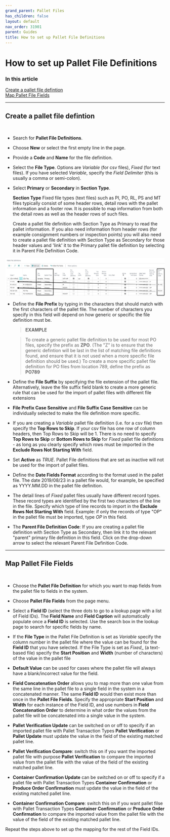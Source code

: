```yaml
---
grand_parent: Pallet Files
has_children: false
layout: default
nav_order: 31901
parent: Guides
title: How to set up Pallet File Definitions
---
```


# How to set up Pallet File Definitions


### In this article
[Create a pallet file defintion](#create-a-pallet-file-defintion)  
[Map Pallet File Fields](#map-pallet-file-fields)

---

## Create a pallet file defintion
<br/>

- Search for **Pallet File Definitions**.  

- Choose **New** or select the first empty line in the page.  

- Provide a **Code** and **Name** for the file definition.  

- Select the **File Type**. Options are _Variable_ (for csv files), _Fixed_ (for text files). If you have selected _Variable_, specify the _Field Delimiter_ (this is usually a comma or semi-colon).  

- Select **Primary** or **Secondary** in **Section Type**.  

    **Section Type** 
	Fixed file types (text files) such as PI, PO, RL, PS and MT files typically consist of some header rows, detail rows with the pallet information and a footer row. It is possible to map information from both the detail rows as well as the header rows of such files. 
	
	Create a pallet file definition with Section Type as Primary to read the pallet information. If you also need information from header rows (for example consignment numbers or inspection points) you will also need to create a pallet file definition with Section Type as Secondary for those header values and 'link' it to the Primary pallet file definition by selecting it in Parent File Definition Code.
	
	

![](/media/1.Configuration_PalletFileDefinition_Guide.jpeg)


- Define the **File Prefix** by typing in the characters that should match with the first characters of the pallet file. The number of characters you specify in this field will depend on how generic or specific the file definition must be.  

    > **EXAMPLE**  

    > To create a generic pallet file definition to be used for most PO files, specify the prefix as **ZPO**.
    > (The "Z" is to ensure that the generic defintion will be last in the list of matching file definitions found, and ensure that it is not used when a more specific file definition should be used.)
    > To create a more specific pallet file definition for PO files from location 789, define the prefix as **PO789**


- Define the **File Suffix** by specifying the file extension of the pallet file. Alternatively, leave the file suffix field blank to create a more generic rule that can be used for the import of pallet files with different file extensions

- **File Prefix Case Sensitive** and **File Suffix Case Sensitive** can be individually selected to make the file definition more specific.

- If you are creating a _Variable_ pallet file definition (i.e. for a csv file) then specify the **Top Rows to Skip**. If your csv file has one row of column headers, then Top Rows to Skip will be 1. There is no need to specify **Top Rows to Skip** or **Bottom Rows to Skip** for _Fixed_ pallet file definitions - as long as you clearly specify which rows must be imported in the **Exclude Rows Not Starting With** field.

- Set **Active** as *TRUE*. Pallet File definitions that are set as inactive will not be used for the import of pallet files.

- Define the **Date Fields Format** according to the format used in the pallet file. The date 2019/08/23 in a pallet file would, for example, be specified as YYYY.MM.DD in the pallet file definition.

- The detail lines of _Fixed_ pallet files usually have different record types. These record types are identified by the first two characters of the line in the file. Specify which type of line records to import in the **Exclude Rows Not Starting With** field. Example: if only the records of type "OP" in the pallet file must be imported, type _OP_ in this field.

- The **Parent File Definition Code**: If you are creating a pallet file definition with Section Type as Secondary, then link it to the relevant "parent" primary file definition in this field. Click on the drop-down arrow to select the relevant Parent File Definition Code.


---
## Map Pallet File Fields
<br/>

- Choose the **Pallet File Definition** for which you want to map fields from the pallet file to fields in the system.

- Choose **Pallet File Fields** from the page menu.

- Select a **Field ID** (select the three dots to go to a lookup page with a list of Field IDs). The **Field Name** and **Field Caption** will automatically populate once a **Field ID** is selected. Use the search box in the lookup page to search for specific fields by name.

- If the **File Type** in the Pallet File Definition is set as _Variable_ specify the column number in the pallet file where the value can be found for the **Field ID** that you have selected. If the File Type is set as _Fixed__ (a text-based file) specify the **Start Position** and **Width** (number of characters) of the value in the pallet file

- **Default Value** can be used for cases where the pallet file will always have a blank/incorrect value for the field.

- **Field Concatenation Order** allows you to map more than one value from the same line in the pallet file to a single field in the system in a concatenated manner. The same **Field ID** would then exist more than once in the **Pallet File Fields**. Specify the appropriate **Start Position** and **Width** for each instance of the Field ID, and use numbers in **Field Concatenation Order** to determine in what order the values from the pallet file will be concatenated into a single value in the system.

- **Pallet Verification Update** can be switched on or off to specify if an imported pallet file with Pallet Transaction Types **Pallet Verification** or **Pallet Update** must update the value in the field of the existing matched pallet line.

- **Pallet Verification Compare**: switch this on if you want the imported pallet file with purpose **Pallet Verification** to compare the imported value from the pallet file with the value of the field of the existing matched pallet line.

- **Container Confirmation Update** can be switched on or off to specify if a pallet file with Pallet Transaction Types **Container Confirmation** or **Produce Order Confirmation** must update the value in the field of the existing matched pallet line.

- **Container Confirmation Compare**: switch this on if you want pallet filse with Pallet Transaction Types **Container Confirmation** or **Produce Order Confirmation** to compare the imported value from the pallet file with the value of the field of the existing matched pallet line.

Repeat the steps above to set up the mapping for the rest of the Field IDs.